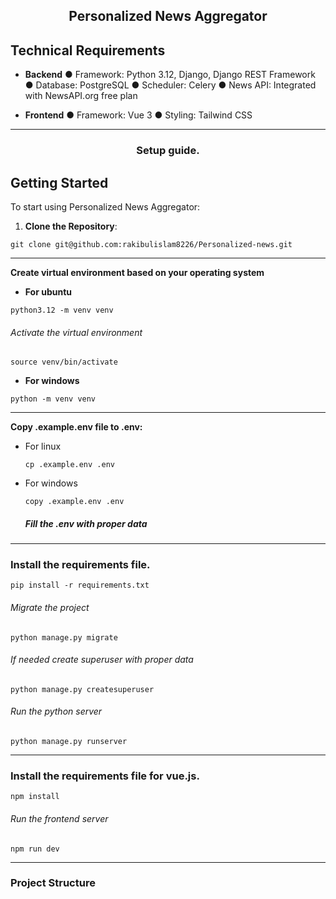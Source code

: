<div align="center">
  <h2>Personalized News Aggregator</h2>
</div>


## Technical Requirements
 * **Backend**
●​ Framework: Python 3.12, Django, Django REST Framework​
●​ Database: PostgreSQL​
●​ Scheduler: Celery
●​ News API: Integrated with NewsAPI.org free plan 

 * **​Frontend**
●​ Framework: Vue 3​
●​ Styling: Tailwind CSS
---

<div align="center">
  <h3>Setup guide.</h3>
</div>

## Getting Started

To start using Personalized News Aggregator:

1. **Clone the Repository**:
 ```shell
git clone git@github.com:rakibulislam8226/Personalized-news.git
  ```

---
**Create virtual environment based on your operating system**
 * **For ubuntu**
 ```shell
python3.12 -m venv venv
  ```

  ###### Activate the virtual environment
 ```shell
source venv/bin/activate
  ```
 * **For windows**
 ```shell
python -m venv venv
  ```

---
**Copy .example.env file to .env:**

  * For linux
    ```shell
    cp .example.env .env
    ```
  * For windows
    ```shell
    copy .example.env .env
    ```
    ##### Fill the .env with proper data

---
### Install the requirements file.
```
pip install -r requirements.txt
```

  ###### Migrate the project
 ```shell
python manage.py migrate
  ```
  ###### If needed create superuser with proper data
  ```
  python manage.py createsuperuser
  ```
  ###### Run the python server
 ```shell
python manage.py runserver
  ```
---
### Install the requirements file for vue.js.
```
npm install
```
  ###### Run the frontend server
 ```shell
npm run dev
  ```
---

### Project Structure